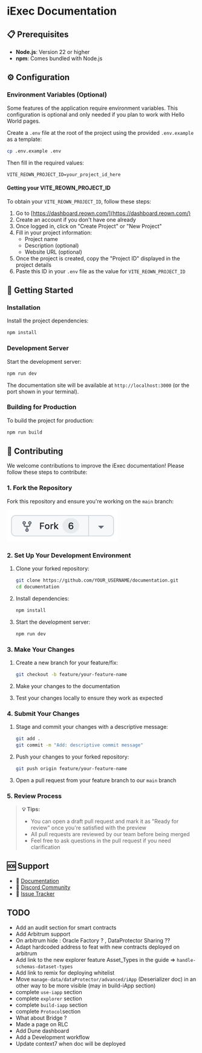 # iExec Documentation

## 📋 Prerequisites

- **Node.js**: Version 22 or higher
- **npm**: Comes bundled with Node.js

## ⚙️ Configuration

### Environment Variables (Optional)

Some features of the application require environment variables. This
configuration is optional and only needed if you plan to work with Hello World
pages.

Create a `.env` file at the root of the project using the provided
`.env.example` as a template:

```bash
cp .env.example .env
```

Then fill in the required values:

```env
VITE_REOWN_PROJECT_ID=your_project_id_here
```

#### Getting your VITE_REOWN_PROJECT_ID

To obtain your `VITE_REOWN_PROJECT_ID`, follow these steps:

1. Go to [https://dashboard.reown.com/](https://dashboard.reown.com/)
2. Create an account if you don't have one already
3. Once logged in, click on "Create Project" or "New Project"
4. Fill in your project information:
   - Project name
   - Description (optional)
   - Website URL (optional)
5. Once the project is created, copy the "Project ID" displayed in the project
   details
6. Paste this ID in your `.env` file as the value for `VITE_REOWN_PROJECT_ID`

## 🚀 Getting Started

### Installation

Install the project dependencies:

```bash
npm install
```

### Development Server

Start the development server:

```bash
npm run dev
```

The documentation site will be available at `http://localhost:3000` (or the port
shown in your terminal).

### Building for Production

To build the project for production:

```bash
npm run build
```

## 🤝 Contributing

We welcome contributions to improve the iExec documentation! Please follow these
steps to contribute:

### 1. Fork the Repository

Fork this repository and ensure you're working on the `main` branch:

[![fork-button](./src/public/fork-button.png)](https://github.com/iExecBlockchainComputing/documentation/fork)

### 2. Set Up Your Development Environment

1. Clone your forked repository:

   ```bash
   git clone https://github.com/YOUR_USERNAME/documentation.git
   cd documentation
   ```

2. Install dependencies:

   ```bash
   npm install
   ```

3. Start the development server:

   ```bash
   npm run dev
   ```

### 3. Make Your Changes

1. Create a new branch for your feature/fix:

   ```bash
   git checkout -b feature/your-feature-name
   ```

2. Make your changes to the documentation
3. Test your changes locally to ensure they work as expected

### 4. Submit Your Changes

1. Stage and commit your changes with a descriptive message:

   ```bash
   git add .
   git commit -m "Add: descriptive commit message"
   ```

2. Push your changes to your forked repository:

   ```bash
   git push origin feature/your-feature-name
   ```

3. Open a pull request from your feature branch to our `main` branch

### 5. Review Process

> **💡 Tips:**
>
> - You can open a draft pull request and mark it as "Ready for review" once
>   you're satisfied with the preview
> - All pull requests are reviewed by our team before being merged
> - Feel free to ask questions in the pull request if you need clarification

## 🆘 Support

- 📖 [Documentation](https://docs.iex.ec)
- 💬 [Discord Community](https://discord.com/invite/pbt9m98wnU)
- 🐛
  [Issue Tracker](https://github.com/iExecBlockchainComputing/documentation/issues)

## TODO

- Add an audit section for smart contracts
- Add Arbitrum support
- On arbitrum hide : Oracle Factory ? , DataProtector Sharing ??
- Adapt hardcoded address to feat with new contracts deployed on arbitrum
- Add link to the new explorer feature Asset_Types in the guide =>
  `handle-schemas-dataset-types`
- Add link to remix for deploying whitelist
- Move `manage-data/dataProtector/advanced/iApp` (Deserializer doc) in an other
  way to be more visible (may in build-iApp section)
- complete `use-iapp` section
- complete `explorer` section
- complete `build-iapp` section
- complete `Protocol`section
- What about Bridge ?
- Made a page on RLC
- Add Dune dashboard
- Add a Development workflow
- Update context7 when doc will be deployed
